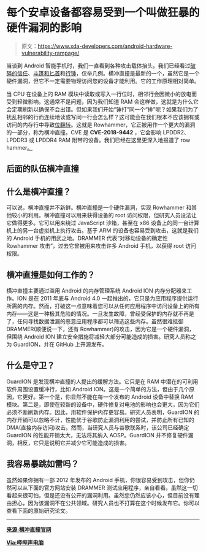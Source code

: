 # 每个安卓设备都容易受到一个叫做狂暴的硬件漏洞的影响

> 原文：<https://www.xda-developers.com/android-hardware-vulnerability-rampage/>

当谈到 Android 智能手机时，我们一直看到各种攻击载体抬头。我们已经看过[破碎的信任](https://www.xda-developers.com/paper-replacement-component-security/)、[斗篷和匕首](https://www.xda-developers.com/android-toast-message-overlay-attack/)和[行锤](https://www.xda-developers.com/new-rowhammer-exploits-use-hardware-vulnerabilities-to-root-lg-samsung-and-motorola-devices/)，仅举几例。横冲直撞是最新的一个，虽然它是一个硬件漏洞，但它不一定需要物理访问您的设备才能利用。它的工作原理相对简单。

当 CPU 在设备上的 RAM 模块中读取或写入一行位时，相邻行会因微小的放电而受到轻微影响。这通常不是问题，因为我们知道 RAM 会这样做，这就是为什么它会定期刷新以确保不会出错。但如果我们开始“锤打”同一个“排”呢？如果我们为了扰乱相邻的行而连续地读或写同一行会怎么样？这可能会在我们根本不应该拥有或访问的内存行中导致[位翻转](https://en.wikipedia.org/wiki/Bit-flipping_attack)。这就是 Rowhammer，它正被用作一个更大的漏洞的一部分，称为横冲直撞。CVE 是 **CVE-2018-9442** ，它会影响 LPDDR2、LPDDR3 或 LPDDR4 RAM 附带的设备。我们已经在这里更深入地报道了 row hammer[。](https://www.xda-developers.com/new-rowhammer-exploits-use-hardware-vulnerabilities-to-root-lg-samsung-and-motorola-devices/)

## 后面的队伍横冲直撞

## 什么是横冲直撞？

可以说，横冲直撞并不新鲜。横冲直撞是一个硬件漏洞，实现 Rowhammer 和其他较小的利用。横冲直撞可以用来获得设备的 root 访问权限，但研究人员设法让它做得更多。它可以用来绕过 JavaScript 沙箱，甚至在 x86 设备上的同一台计算机上的另一台虚拟机上执行攻击。基于 ARM 的设备也容易受到攻击，这就是我们的 Android 手机的用武之地。DRAMMER 代表“对移动设备的确定性 Rowhammer 攻击”，过去它曾被用来攻击许多 Android 手机，以获得 root 访问权限。

## 横冲直撞是如何工作的？

横冲直撞主要通过滥用 Android 的内存管理系统 Android ION 内存分配器来工作。ION 是在 2011 年底与 Android 4.0 一起推出的，它只是为应用程序提供运行所需的内存。然而，打破这一点意味着您可以从任何应用程序中访问设备上的所有内存——这是一种极其危险的情况。一旦发生故障，曾经受保护的内存就不再是了，任何寻找数据泄漏的恶意应用程序都可以筛选这些内存。虽然很难抵御 DRAMMER(顺便说一下，还有 Rowhammer)的攻击，因为它是一个硬件漏洞，但围绕 Android ION 建立安全措施将减轻大部分可能造成的损害。研究人员称之为 GuardION，并在 GitHub 上开源发布。

## 什么是守卫？

GuardION 是发现横冲直撞的人提出的缓解方法。它只是在 RAM 中潜在的可利用软件周围设置缓冲行，比如 Android ION。这是一个简单的方法，但由于几个原因，它更好。第一个是，你显然不能在每一个发布的 Android 设备中替换 RAM 模块。第二是，即使在较新的设备中，硬件修复对电池的影响也会更大，因为它们必须不断刷新内存。因此，用软件保护内存更容易。研究人员表明，GuardION 的内存开销可以忽略不计，性能优于谷歌防止漏洞利用的尝试，并防止所有已知的 DMA(直接内存访问)攻击。然而，当研究人员与谷歌联系时，该公司已经确定 GuardION 的性能开销太大，无法将其纳入 AOSP。GuardION 并不修复硬件漏洞，相反，它只是说明它并减少它可能造成的损害。

## 我容易暴跳如雷吗？

虽然如果你拥有一部 2012 年发布的 Android 手机，你很容易受到攻击，但你仍然可以从下面的官方网站安装 DRAMMER 测试应用程序，亲自看看。虽然这一切看起来很可怕，但是还没有公开的漏洞利用。虽然您仍然应该小心，但目前没有理由担心，因为该漏洞不在公共领域。研究人员也不打算在这个时候发布它。你可以查看下面的原始研究论文。

* * *

[**来源:横冲直撞官网**](https://rampageattack.com/)

[**Via:哔哔声电脑**](https://www.bleepingcomputer.com/news/security/every-android-device-since-2012-impacted-by-rampage-vulnerability/)